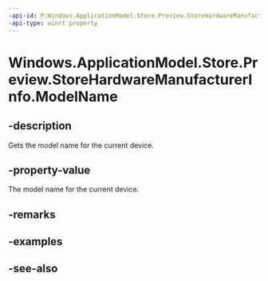 ```yaml
---
-api-id: P:Windows.ApplicationModel.Store.Preview.StoreHardwareManufacturerInfo.ModelName
-api-type: winrt property
---
```


<!-- Property syntax
public string ModelName { get; }
-->

# Windows.ApplicationModel.Store.Preview.StoreHardwareManufacturerInfo.ModelName

## -description
Gets the model name for the current device.

## -property-value
The model name for the current device.

## -remarks

## -examples

## -see-also
